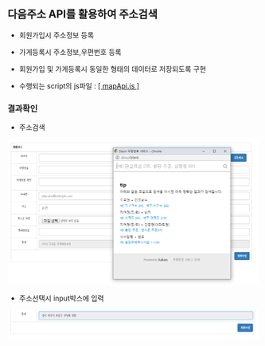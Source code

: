 ## 다음주소 API를 활용하여 주소검색

- 회원가입시 주소정보 등록

- 가게등록시 주소정보,우편번호 등록

- 회원가입 및 가게등록시 동일한 형태의 데이터로 저장되도록 구현

- 수행되는 script의 js파일 : <a href="https://github.com/Taesan94/OurNeighborhoodEvent/blob/master/src/main/webapp/resources/js/mapAPI.js">[ mapApi.js ]</a>

### 결과확인

- 주소검색

![daumAPI1](../readmeSource/daumAPI1.png)

- 주소선택시 input박스에 입력

![daumAPI2](../readmeSource/daumAPI2.png)

